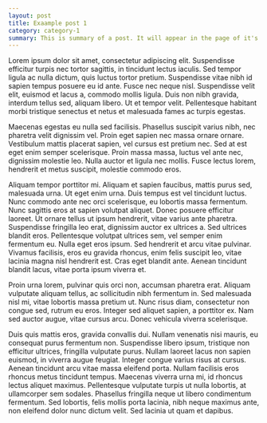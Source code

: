 ```yaml
---
layout: post
title: Exaample post 1
category: category-1
summary: This is summary of a post. It will appear in the page of it's category with the summary shown. Clicking each of them will redirect to the page of the post. 
---
```

Lorem ipsum dolor sit amet, consectetur adipiscing elit. Suspendisse efficitur turpis nec tortor sagittis, in tincidunt lectus iaculis. Sed tempor ligula ac nulla dictum, quis luctus tortor pretium. Suspendisse vitae nibh id sapien tempus posuere eu id ante. Fusce nec neque nisl. Suspendisse velit elit, euismod et lacus a, commodo mollis ligula. Duis non nibh gravida, interdum tellus sed, aliquam libero. Ut et tempor velit. Pellentesque habitant morbi tristique senectus et netus et malesuada fames ac turpis egestas.

Maecenas egestas eu nulla sed facilisis. Phasellus suscipit varius nibh, nec pharetra velit dignissim vel. Proin eget sapien nec massa ornare ornare. Vestibulum mattis placerat sapien, vel cursus est pretium nec. Sed at est eget enim semper scelerisque. Proin massa massa, luctus vel ante nec, dignissim molestie leo. Nulla auctor et ligula nec mollis. Fusce lectus lorem, hendrerit et metus suscipit, molestie commodo eros.

Aliquam tempor porttitor mi. Aliquam et sapien faucibus, mattis purus sed, malesuada urna. Ut eget enim urna. Duis tempus est vel tincidunt luctus. Nunc commodo ante nec orci scelerisque, eu lobortis massa fermentum. Nunc sagittis eros at sapien volutpat aliquet. Donec posuere efficitur laoreet. Ut ornare tellus ut ipsum hendrerit, vitae varius ante pharetra. Suspendisse fringilla leo erat, dignissim auctor ex ultrices a. Sed ultrices blandit eros. Pellentesque volutpat ultrices sem, vel semper enim fermentum eu. Nulla eget eros ipsum. Sed hendrerit et arcu vitae pulvinar. Vivamus facilisis, eros eu gravida rhoncus, enim felis suscipit leo, vitae lacinia magna nisl hendrerit est. Cras eget blandit ante. Aenean tincidunt blandit lacus, vitae porta ipsum viverra et.

Proin urna lorem, pulvinar quis orci non, accumsan pharetra erat. Aliquam vulputate aliquam tellus, ac sollicitudin nibh fermentum in. Sed malesuada nisl mi, vitae lobortis massa pretium ut. Nunc risus diam, consectetur non congue sed, rutrum eu eros. Integer sed aliquet sapien, a porttitor ex. Nam sed auctor augue, vitae cursus arcu. Donec vehicula viverra scelerisque.

Duis quis mattis eros, gravida convallis dui. Nullam venenatis nisi mauris, eu consequat purus fermentum non. Suspendisse libero ipsum, tristique non efficitur ultrices, fringilla vulputate purus. Nullam laoreet lacus non sapien euismod, in viverra augue feugiat. Integer congue varius risus at cursus. Aenean tincidunt arcu vitae massa eleifend porta. Nullam facilisis eros rhoncus metus tincidunt tempus. Maecenas viverra urna mi, id rhoncus lectus aliquet maximus. Pellentesque vulputate turpis ut nulla lobortis, at ullamcorper sem sodales. Phasellus fringilla neque ut libero condimentum fermentum. Sed lobortis, felis mollis porta lacinia, nibh neque maximus ante, non eleifend dolor nunc dictum velit. Sed lacinia ut quam et dapibus.
